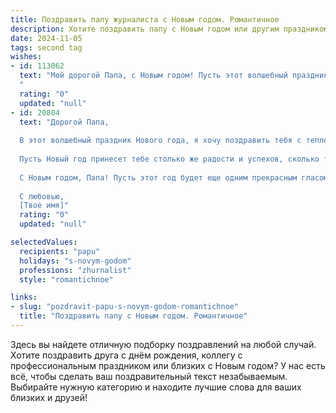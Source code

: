 ```yaml
---
title: Поздравить папу журналиста с Новым годом. Романтичное
description: Хотите поздравить папу с Новым годом или другим праздником? Наш ИИ создаст незабываемое поздравление, а вы обязательно выделитесь среди других.  
date: 2024-11-05
tags: second tag
wishes:
- id: 113062
  text: "Мой дорогой Папа, с Новым годом! Пусть этот волшебный праздник принесет тебе море вдохновения, как безбрежный океан, в котором ты, как опытный журналист, всегда находишь самые интересные истории. Пусть каждый день будет полон ярких событий, новых открытий и, конечно же, любви.  Пусть в твоем сердце всегда царит тепло, а в доме – уют и счастье.  Я люблю тебя!
  "
  rating: "0"
  updated: "null"
- id: 20804
  text: "Дорогой Папа,
  
  В этот волшебный праздник Нового года, я хочу поздравить тебя с теплом сердца и любовью. Ты всегда был для меня не только отцом, но и наставником, вдохновителем и другом. Твоя профессия журналиста всегда была для меня источником вдохновения, учив меня ценить правду, быть внимательным к миру и людям.
  
  Пусть Новый год принесет тебе столько же радости и успехов, сколько ты дарил другим через свои истории и статьи. Пусть каждый день будет наполнен новыми идеями, а каждый вечер — спокойным и теплым общением с близкими.
  
  С Новым годом, Папа! Пусть этот год будет еще одним прекрасным гласом в твоей жизни, полным любви, здоровья и счастья.
  
  С любовью,
  [Твое имя]"
  rating: "0"
  updated: "null"

selectedValues:
  recipients: "papu"
  holidays: "s-novym-godom"
  professions: "zhurnalist"
  style: "romantichnoe"

links:
- slug: "pozdravit-papu-s-novym-godom-romantichnoe"
  title: "Поздравить папу с Новым годом. Романтичное"
---
```


Здесь вы найдете отличную подборку поздравлений на любой случай.
Хотите поздравить друга с днём рождения, коллегу с профессиональным праздником или близких с Новым годом? У нас есть всё, чтобы сделать ваш поздравительный текст незабываемым. Выбирайте нужную категорию и находите лучшие слова для ваших близких и друзей!
